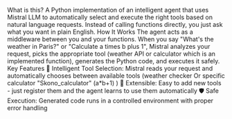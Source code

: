 What is this?
A Python implementation of an intelligent agent that uses Mistral LLM to automatically select and execute the right tools based on natural language requests. Instead of calling functions directly, you just ask what you want in plain English.
How It Works
The agent acts as a middleware between you and your functions. When you say "What's the weather in Paris?" or "Calculate a times b plus 1", Mistral analyzes your request, picks the appropriate tool (weather API or calculator which is an implemented function), generates the Python code, and executes it safely.
Key Features
🤖 Intelligent Tool Selection: Mistral reads your request and automatically chooses between available tools (weather checker Or specific calculator "Skono_calculator" (a*b+1) )
🔧 Extensible: Easy to add new tools - just register them and the agent learns to use them automatically
🛡️ Safe Execution: Generated code runs in a controlled environment with proper error handling
